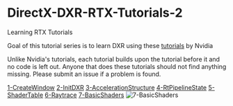 # DirectX-DXR-RTX-Tutorials-2
Learning RTX Tutorials

Goal of this tutorial series is to learn DXR using these [tutorials](https://github.com/NVIDIAGameWorks/DxrTutorials) by Nvidia

Unlike Nvidia's tutorials, each tutorial builds upon the tutorial before it and no code is left out.  Anyone that does these tutorials should not find anything missing.  Please submit an issue if a problem is found.

[1-CreateWindow](https://github.com/cpyburn/DirectX-DXR-RTX-Tutorials-2/tree/main/1-CreateWindow)
[2-InitDXR](https://github.com/cpyburn/DirectX-DXR-RTX-Tutorials-2/tree/main/2-InitDXR)
[3-AccelerationStructure](https://github.com/cpyburn/DirectX-DXR-RTX-Tutorials-2/tree/main/3-AccelerationStructure)
[4-RtPipelineState](https://github.com/cpyburn/DirectX-DXR-RTX-Tutorials-2/tree/main/4-RtPipelineState)
[5-ShaderTable](https://github.com/cpyburn/DirectX-DXR-RTX-Tutorials-2/tree/main/5-ShaderTable)
[6-Raytrace](https://github.com/cpyburn/DirectX-DXR-RTX-Tutorials-2/tree/main/6-Raytrace)
[7-BasicShaders](https://github.com/cpyburn/DirectX-DXR-RTX-Tutorials-2/tree/main/7-BasicShaders)
![7-BasicShaders](https://user-images.githubusercontent.com/17934438/220754928-e7daed36-cd34-44cf-a028-2c551d8393df.png)
